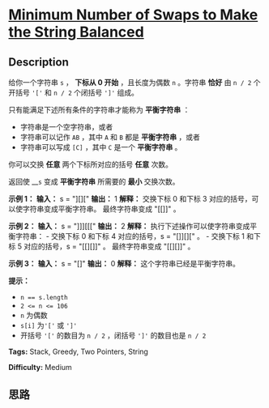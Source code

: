# [Minimum Number of Swaps to Make the String Balanced][title]

## Description

给你一个字符串 `s` ， **下标从 0 开始** ，且长度为偶数 `n` 。字符串 **恰好** 由 `n / 2` 个开括号 `'['` 和 `n /
2` 个闭括号 `']'` 组成。

只有能满足下述所有条件的字符串才能称为 **平衡字符串** ：

  * 字符串是一个空字符串，或者
  * 字符串可以记作 `AB` ，其中 `A` 和 `B` 都是 **平衡字符串** ，或者
  * 字符串可以写成 `[C]` ，其中 `C` 是一个 **平衡字符串** 。

你可以交换 **任意** 两个下标所对应的括号 **任意** 次数。

返回使 __`s` 变成 **平衡字符串** 所需要的 **最小** 交换次数。



**示例 1：**
            **输入：** s = "][]["    **输出：** 1    **解释：** 交换下标 0 和下标 3 对应的括号，可以使字符串变成平衡字符串。    最终字符串变成 "[[]]" 。    

**示例 2：**
            **输入：** s = "]]][[["    **输出：** 2    **解释：** 执行下述操作可以使字符串变成平衡字符串：    - 交换下标 0 和下标 4 对应的括号，s = "[]][][" 。    - 交换下标 1 和下标 5 对应的括号，s = "[[][]]" 。    最终字符串变成 "[[][]]" 。    

**示例 3：**
            **输入：** s = "[]"    **输出：** 0    **解释：** 这个字符串已经是平衡字符串。    



**提示：**

  * `n == s.length`
  * `2 <= n <= 106`
  * `n` 为偶数
  * `s[i]` 为`'['` 或 `']'`
  * 开括号 `'['` 的数目为 `n / 2` ，闭括号 `']'` 的数目也是 `n / 2`


**Tags:** Stack, Greedy, Two Pointers, String

**Difficulty:** Medium

## 思路

[title]: https://leetcode-cn.com/problems/minimum-number-of-swaps-to-make-the-string-balanced

